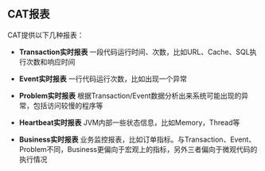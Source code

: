 ## CAT报表

CAT提供以下几种报表：

- **Transaction实时报表**    一段代码运行时间、次数，比如URL、Cache、SQL执行次数和响应时间 

- **Event实时报表**    一行代码运行次数，比如出现一个异常 

- **Problem实时报表**    根据Transaction/Event数据分析出来系统可能出现的异常，包括访问较慢的程序等 

- **Heartbeat实时报表**    JVM内部一些状态信息，比如Memory，Thread等

- **Business实时报表**    业务监控报表，比如订单指标。与Transaction、Event、Problem不同，Business更偏向于宏观上的指标，另外三者偏向于微观代码的执行情况